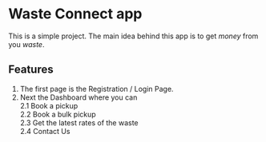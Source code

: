 # Waste Connect app

This is a simple project. The main idea behind this app is to get *money* from you *waste*.

## Features
1. The first page is the Registration / Login Page.
2. Next the Dashboard where you can <br>
  2.1 Book a pickup <br>
  2.2 Book a bulk pickup <br>
  2.3 Get the latest rates of the waste <br>
  2.4 Contact Us <br>
